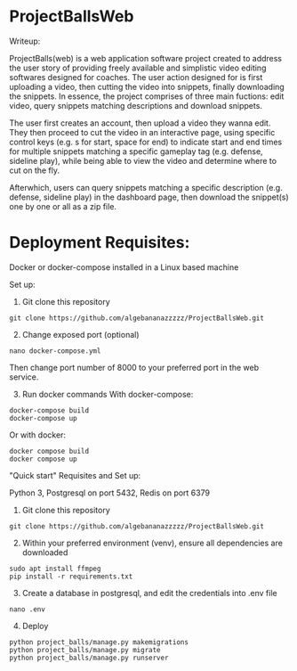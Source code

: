 # ProjectBallsWeb
Writeup:

ProjectBalls(web) is a web application software project created to address the user story of providing freely available and simplistic video editing softwares designed for coaches. The user action designed for is first uploading a video, then cutting the video into snippets, finally downloading the snippets. In essence, the project comprises of three main fuctions: edit video, query snippets matching descriptions and download snippets. 

The user first creates an account, then upload a video they wanna edit. They then proceed to cut the video in an interactive page, using specific control keys (e.g. s for start, space for end) to indicate start and end times for multiple snippets matching a specific gameplay tag (e.g. defense, sideline play), while being able to view the video and determine where to cut on the fly. 

Afterwhich, users can query snippets matching a specific description (e.g. defense, sideline play) in the dashboard page, then download the snippet(s) one by one or all as a zip file. 


# Deployment Requisites:

Docker or docker-compose installed in a Linux based machine

Set up:
1. Git clone this repository
```
git clone https://github.com/algebananazzzzz/ProjectBallsWeb.git
```

2. Change exposed port (optional)
```
nano docker-compose.yml
```
Then change port number of 8000 to your preferred port in the web service. 

3. Run docker commands
With docker-compose:
```
docker-compose build
docker-compose up
```
Or with docker:
```
docker compose build
docker compose up
```


"Quick start" Requisites and Set up:

Python 3, Postgresql on port 5432, Redis on port 6379

1. Git clone this repository
```
git clone https://github.com/algebananazzzzz/ProjectBallsWeb.git
```

2. Within your preferred environment (venv), ensure all dependencies are downloaded
```
sudo apt install ffmpeg
pip install -r requirements.txt
```

3. Create a database in postgresql, and edit the credentials into .env file
```
nano .env
```

4. Deploy
```
python project_balls/manage.py makemigrations
python project_balls/manage.py migrate
python project_balls/manage.py runserver
```

